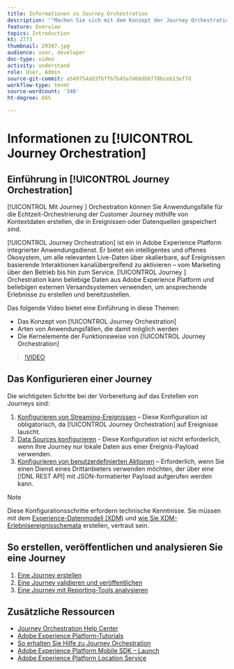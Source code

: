```yaml
---
title: Informationen zu Journey Orchestration
description: '"Machen Sie sich mit dem Konzept der Journey Orchestration, den Anwendungsfällen, die diese unterstützt, und den Schlüsselelementen ihrer Funktionsweise vertraut."'
feature: Overview
topics: Introduction
kt: 2773
thumbnail: 29307.jpg
audience: user, developer
doc-type: video
activity: understand
role: User, Admin
source-git-commit: a549754dd3fbffb7b45a7d66db6778bceb13ef7d
workflow-type: tm+mt
source-wordcount: '340'
ht-degree: 66%

---
```



# Informationen zu [!UICONTROL Journey Orchestration]

## Einführung in [!UICONTROL Journey Orchestration]

[!UICONTROL Mit Journey ] Orchestration können Sie Anwendungsfälle für die Echtzeit-Orchestrierung der Customer Journey mithilfe von Kontextdaten erstellen, die in Ereignissen oder Datenquellen gespeichert sind.

[!UICONTROL Journey Orchestration] ist ein in Adobe Experience Platform integrierter Anwendungsdienst. Er bietet ein intelligentes und offenes Ökosystem, um alle relevanten Live-Daten über skalierbare, auf Ereignissen basierende Interaktionen kanalübergreifend zu aktivieren – vom Marketing über den Betrieb bis hin zum Service. [!UICONTROL Journey ] Orchestration kann beliebige Daten aus Adobe Experience Platform und beliebigen externen Versandsystemen verwenden, um ansprechende Erlebnisse zu erstellen und bereitzustellen.

Das folgende Video bietet eine Einführung in diese Themen:

* Das Konzept von [!UICONTROL Journey Orchestration]
* Arten von Anwendungsfällen, die damit möglich werden
* Die Kernelemente der Funktionsweise von [!UICONTROL Journey Orchestration]

>[!VIDEO](https://video.tv.adobe.com/v/29307?quality=12)

## Das Konfigurieren einer Journey

Die wichtigsten Schritte bei der Vorbereitung auf das Erstellen von Journeys sind:

1. [Konfigurieren von Streaming-Ereignissen](/help/configuring-journey-orchestration/configure-streaming-events.md) – Diese Konfiguration ist obligatorisch, da [!UICONTROL Journey Orchestration] auf Ereignisse lauscht.
1. [Data Sources konfigurieren](/help/configuring-journey-orchestration/configure-data-sources.md)  - Diese Konfiguration ist nicht erforderlich, wenn Ihre Journey nur lokale Daten aus einer Ereignis-Payload verwenden.
1. [Konfigurieren von benutzerdefinierten Aktionen](/help/configuring-journey-orchestration/configure-actions.md) – Erforderlich, wenn Sie einen Dienst eines Drittanbieters verwenden möchten, der über eine [!DNL REST API] mit JSON-formatierter Payload aufgerufen werden kann.

>[!NOTE]
>
>Diese Konfigurationsschritte erfordern technische Kenntnisse. Sie müssen mit dem [Experience-Datenmodell (XDM)](https://experienceleague.adobe.com/docs/platform-learn/tutorials/schemas/schemas-and-experience-data-model.html?lang=en) und [wie Sie XDM-Erlebnisereignisschemata](https://experienceleague.adobe.com/docs/platform-learn/tutorials/schemas/create-schemas.html?lang=en) erstellen, vertraut sein.

## So erstellen, veröffentlichen und analysieren Sie eine Journey

1. [Eine Journey erstellen](/help/building-a-journey/creating-a-journey.md)
1. [Eine Journey validieren und veröffentlichen](/help/validate-and-publish-a-journey.md)
1. [Eine Journey mit Reporting-Tools analysieren](/help/analyze-a-journey-via-reporting-tools.md)

## Zusätzliche Ressourcen

* [Journey Orchestration Help Center](https://experienceleague.adobe.com/docs/journeys/using/journey-orchestration-home.html?lang=de)
* [Adobe Experience Platform-Tutorials](https://experienceleague.adobe.com/docs/platform-learn/tutorials/overview.html?lang=en)
* [So erhalten Sie Hilfe zu Journey Orchestration](/help/understanding-journey-orchestration.md)
* [Adobe Experience Platform Mobile SDK – Launch](https://experienceleague.adobe.com/docs/mobile-sdk-learn/tutorials/fundamentals/understanding-the-mobile-sdks.html?lang=en)
* [Adobe Experience Platform Location Service](https://experienceleague.adobe.com/docs/places/using/home.html?lang=de)
